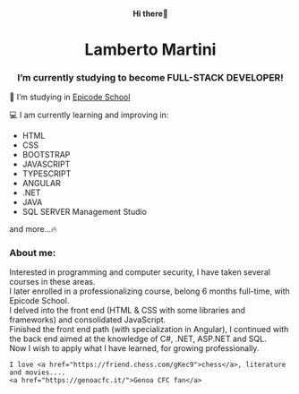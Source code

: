 <h4 style="text-align: center;">Hi there👋</h4>

<h1 style="text-align: center;">Lamberto Martini</h1>

<h3 style="text-align: center;">I’m currently studying to become FULL-STACK DEVELOPER!</h3>

<p>
    🔭 I’m studying in <a href="https://epicode.com/">Epicode School</a>
</p>
<p>
    💻 I am currently learning and improving in:
</p>
<ul>
    <li>HTML</li>
    <li>CSS</li>
    <li>BOOTSTRAP</li>
    <li>JAVASCRIPT</li>
    <li>TYPESCRIPT</li>
    <li>ANGULAR</li>
    <li>.NET</li>
    <li>JAVA</li>
    <li>SQL SERVER Management Studio</li>
</ul>
<p>and more...🔥</p>

<h3>About me:</h3>

<p>Interested in programming and
    computer security, I have taken
    several
    courses in these areas.
    <br />
    I later enrolled in
    a professionalizing course, belong 6 months full-time,
    with Epicode School.
    <br />
    I delved into the front end
    (HTML & CSS with some libraries and
    frameworks) and consolidated
    JavaScript.
    <br />
    Finished the front end path (with
    specialization in Angular), I
    continued with the back end
    aimed at the knowledge of
    C#, .NET, ASP.NET and SQL.
    <br />
    Now I wish to apply what I have
    learned, for growing professionally.

    I love <a href="https://friend.chess.com/gKec9">chess</a>, literature and movies....
    <a href="https://genoacfc.it/">Genoa CFC fan</a>
</p>
